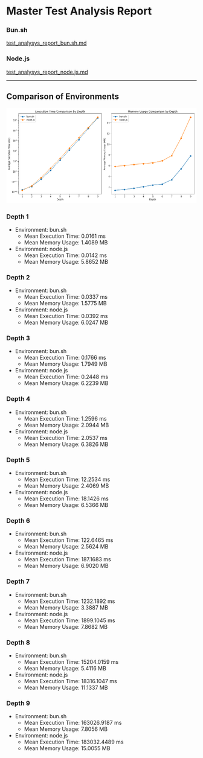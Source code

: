 # Master Test Analysis Report

### Bun.sh

[test_analysys_report_bun.sh.md](./test_analysys_report_bun.sh.md)

### Node.js

[test_analysys_report_node.js.md](./test_analysis_report_node.js.md)

---

## Comparison of Environments

![Comparison Graphs](./test_analysis_comparison_graphs.png)

### Depth 1

-   Environment: bun.sh
    -   Mean Execution Time: 0.0161 ms
    -   Mean Memory Usage: 1.4089 MB
-   Environment: node.js
    -   Mean Execution Time: 0.0142 ms
    -   Mean Memory Usage: 5.8652 MB

### Depth 2

-   Environment: bun.sh
    -   Mean Execution Time: 0.0337 ms
    -   Mean Memory Usage: 1.5775 MB
-   Environment: node.js
    -   Mean Execution Time: 0.0392 ms
    -   Mean Memory Usage: 6.0247 MB

### Depth 3

-   Environment: bun.sh
    -   Mean Execution Time: 0.1766 ms
    -   Mean Memory Usage: 1.7949 MB
-   Environment: node.js
    -   Mean Execution Time: 0.2448 ms
    -   Mean Memory Usage: 6.2239 MB

### Depth 4

-   Environment: bun.sh
    -   Mean Execution Time: 1.2596 ms
    -   Mean Memory Usage: 2.0944 MB
-   Environment: node.js
    -   Mean Execution Time: 2.0537 ms
    -   Mean Memory Usage: 6.3826 MB

### Depth 5

-   Environment: bun.sh
    -   Mean Execution Time: 12.2534 ms
    -   Mean Memory Usage: 2.4069 MB
-   Environment: node.js
    -   Mean Execution Time: 18.1426 ms
    -   Mean Memory Usage: 6.5366 MB

### Depth 6

-   Environment: bun.sh
    -   Mean Execution Time: 122.6465 ms
    -   Mean Memory Usage: 2.5624 MB
-   Environment: node.js
    -   Mean Execution Time: 187.1683 ms
    -   Mean Memory Usage: 6.9020 MB

### Depth 7

-   Environment: bun.sh
    -   Mean Execution Time: 1232.1892 ms
    -   Mean Memory Usage: 3.3887 MB
-   Environment: node.js
    -   Mean Execution Time: 1899.1045 ms
    -   Mean Memory Usage: 7.8682 MB

### Depth 8

-   Environment: bun.sh
    -   Mean Execution Time: 15204.0159 ms
    -   Mean Memory Usage: 5.4116 MB
-   Environment: node.js
    -   Mean Execution Time: 18316.1047 ms
    -   Mean Memory Usage: 11.1337 MB

### Depth 9

-   Environment: bun.sh
    -   Mean Execution Time: 163026.9187 ms
    -   Mean Memory Usage: 7.8056 MB
-   Environment: node.js
    -   Mean Execution Time: 183032.4489 ms
    -   Mean Memory Usage: 15.0055 MB
